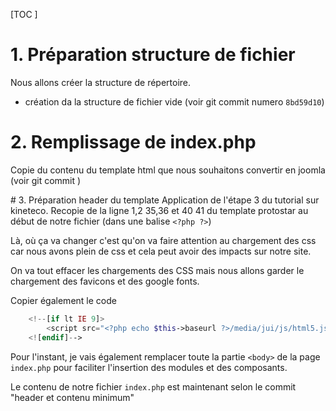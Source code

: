 [TOC ] 
# 1. Préparation structure de fichier
Nous allons créer la structure de répertoire. 
- création da la structure de fichier vide (voir git commit numero `8bd59d10`)

# 2. Remplissage de index.php 
Copie du contenu du template html que nous souhaitons convertir en joomla (voir git commit )


# 3. Préparation header du template
Application de l'étape 3 du tutorial sur kineteco.
Recopie de la ligne 1,2 35,36 et 40 41 du template protostar au début de notre fichier (dans une balise `<?php ?>`)

Là, où ça va changer c'est qu'on va faire attention au chargement des css car nous avons plein de css et cela peut avoir des impacts sur notre site. 

On va tout effacer les chargements des CSS mais nous allons garder le chargement des favicons et des google fonts. 

Copier également le code 
```php 
    <!--[if lt IE 9]>
        <script src="<?php echo $this->baseurl ?>/media/jui/js/html5.js"></script>
    <![endif]-->
```
Pour l'instant, je vais également remplacer toute la partie `<body>` de la page `index.php` pour faciliter l'insertion des modules et des composants.

Le contenu de notre fichier `index.php` est maintenant selon le commit "header et contenu minimum"